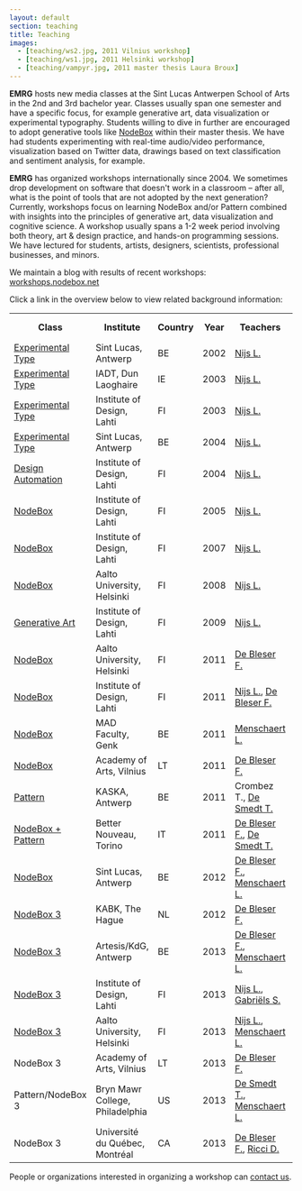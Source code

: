 ```yaml
---
layout: default
section: teaching
title: Teaching
images:
  - [teaching/ws2.jpg, 2011 Vilnius workshop]
  - [teaching/ws1.jpg, 2011 Helsinki workshop]
  - [teaching/vampyr.jpg, 2011 master thesis Laura Broux]
---
```

**EMRG** hosts new media classes at the Sint Lucas Antwerpen School of Arts in the 2nd and 3rd bachelor year. Classes usually span one semester and have a specific focus, for example generative art, data visualization or experimental typography. Students willing to dive in further are encouraged to adopt generative tools like [NodeBox](../software) within their master thesis. We have had students experimenting with real-time audio/video performance, visualization based on Twitter data, drawings based on text classification and sentiment analysis, for example.

**EMRG** has organized workshops internationally since 2004. We sometimes drop development on software that doesn't work in a classroom – after all, what is the point of tools that are not adopted by the next generation? Currently, workshops focus on learning NodeBox and/or Pattern combined with insights into the principles of generative art, data visualization and cognitive science. A workshop usually spans a 1-2 week period involving both theory, art &amp; design practice, and hands-on programming sessions. We have lectured for students, artists, designers, scientists, professional businesses, and minors.

We maintain a blog with results of recent workshops:<br>
[workshops.nodebox.net](http://workshops.nodebox.net/) 

Click a link in the overview below to view related background information:

<table>
	<tr>
		<th>Class</th>
		<th>Institute</th>
		<th>Country</th>
		<th>Year</th>
		<th>Teachers</th>
		<th>Assistant Teachers</th>
	</tr>
	<tr>
		<td data-title="Class"><a href="http://www.designlooksnice.com/Re.html">Experimental Type</a></td>
		<td data-title="Institute">Sint Lucas, Antwerp</td>
		<td data-title="Country">BE</td>
		<td data-title="Year">2002</td>
		<td data-title="Teachers"><a href="../people/lucas-nijs.html" class="author">Nijs L.</a></td>
		<td></td>
	</tr>
	<tr>
		<td data-title="Class"><a href="http://www.designlooksnice.com/Dublin.html">Experimental Type</a></td>
		<td data-title="Institute">IADT, Dun Laoghaire</td>
		<td data-title="Country">IE</td>
		<td data-title="Year">2003</td>
		<td data-title="Teachers"><a href="../people/lucas-nijs.html" class="author">Nijs L.</a></td>
		<td data-title="&nbsp;"><a href="../people/frederik-de-bleser.html" class="author">De Bleser F.</a></td>
	</tr>
	<tr>
		<td data-title="Class"><a href="http://www.designlooksnice.com/Lahti2003.html">Experimental Type</a></td>
		<td data-title="Institute">Institute of Design, Lahti</td>
		<td data-title="Country">FI</td>
		<td data-title="Year">2003</td>
		<td data-title="Teachers"><a href="../people/lucas-nijs.html" class="author">Nijs L.</a></td>
		<td data-title="&nbsp;"></td>
	</tr>
	<tr>
		<td data-title="Class"><a href="http://www.designlooksnice.com/Rawhide.html">Experimental Type</a></td>
		<td data-title="Institute">Sint Lucas, Antwerp</td>
		<td data-title="Country">BE</td>
		<td data-title="Year">2004</td>
		<td data-title="Teachers"><a href="../people/lucas-nijs.html" class="author">Nijs L.</a></td>
		<td data-title="&nbsp;"></td>
	</tr>
	<tr>
		<td data-title="Class"><a href="http://workshops.nodebox.net/2004/">Design Automation</a></td>
		<td data-title="Institute">Institute of Design, Lahti</td>
		<td data-title="Country">FI</td>
		<td data-title="Year">2004</td>
		<td data-title="Teachers"><a href="../people/lucas-nijs.html" class="author">Nijs L.</a></td>
		<td data-title="&nbsp;"><a href="../people/frederik-de-bleser.html" class="author">De Bleser F.</a>, <a href="../people/tom-de-smedt.html" class="author">De Smedt T.</a></td>
	</tr>
	<tr>
		<td data-title="Class"><a href="http://workshops.nodebox.net/2005/">NodeBox</a></td>
		<td data-title="Institute">Institute of Design, Lahti</td>
		<td data-title="Country">FI</td>
		<td data-title="Year">2005</td>
		<td data-title="Teachers"><a href="../people/lucas-nijs.html" class="author">Nijs L.</a></td>
		<td data-title="&nbsp;"><a href="../people/frederik-de-bleser.html" class="author">De Bleser F.</a>, <a href="../people/tom-de-smedt.html" class="author">De Smedt T.</a></td>
	</tr>
	<tr>
		<td data-title="Class"><a href="http://workshops.nodebox.net/2007/">NodeBox</a></td>
		<td data-title="Institute">Institute of Design, Lahti</td>
		<td data-title="Country">FI</td>
		<td data-title="Year">2007</td>
		<td data-title="Teachers"><a href="../people/lucas-nijs.html" class="author">Nijs L.</a></td>
		<td data-title="&nbsp;"><a href="../people/frederik-de-bleser.html" class="author">De Bleser F.</a>, <a href="../people/tom-de-smedt.html" class="author">De Smedt T.</a></td>
	</tr>
	<tr>
		<td data-title="Class"><a href="http://www.designlooksnice.com/Helsinki2008.html">NodeBox</a></td>
		<td data-title="Institute">Aalto University, Helsinki</td>
		<td data-title="Country">FI</td>
		<td data-title="Year">2008</td>
		<td data-title="Teachers"><a href="../people/lucas-nijs.html" class="author">Nijs L.</a></td>
		<td data-title="&nbsp;"><a href="../people/frederik-de-bleser.html" class="author">De Bleser F.</a>, <a href="../people/tom-de-smedt.html" class="author">De Smedt T.</a></td>
	</tr>
	<tr>
		<td data-title="Class"><a href="http://www.designlooksnice.com/Lahti2009.html">Generative Art</a></td>
		<td data-title="Institute">Institute of Design, Lahti</td>
		<td data-title="Country">FI</td>
		<td data-title="Year">2009</td>
		<td data-title="Teachers"><a href="../people/lucas-nijs.html" class="author">Nijs L.</a></td>
		<td data-title="&nbsp;"><a href="../people/frederik-de-bleser.html" class="author">De Bleser F.</a>, <a href="../people/tom-de-smedt.html" class="author">De Smedt T.</a></td>
	</tr>
	<tr>
		<td data-title="Class"><a href="http://workshops.nodebox.net/2011-helsinki/">NodeBox</a></td>
		<td data-title="Institute">Aalto University, Helsinki</td>
		<td data-title="Country">FI</td>
		<td data-title="Year">2011</td>
		<td data-title="Teachers"><a href="../people/frederik-de-bleser.html" class="author">De Bleser F.</a></td>
		<td data-title="&nbsp;"><a href="../people/lieven-menschaert.html" class="author">Menschaert L.</a></td>
	</tr>
	<tr>
		<td data-title="Class"><a href="http://workshops.nodebox.net/2011-lahti/">NodeBox</a></td>
		<td data-title="Institute">Institute of Design, Lahti</td>
		<td data-title="Country">FI</td>
		<td data-title="Year">2011</td>
		<td data-title="Teachers"><a href="../people/lucas-nijs.html" class="author">Nijs L.</a>, <a href="../people/frederik-de-bleser.html" class="author">De Bleser F.</a></td>
		<td data-title="&nbsp;"><a href="../people/lieven-menschaert.html" class="author">Menschaert L.</a></td>
	</tr>
	<tr>
		<td data-title="Class"><a href="http://workshops.nodebox.net/2011-mad-fac/">NodeBox</a></td>
		<td data-title="Institute">MAD Faculty, Genk</td>
		<td data-title="Country">BE</td>
		<td data-title="Year">2011</td>
		<td data-title="Teachers"><a href="../people/lieven-menschaert.html" class="author">Menschaert L.</a></td>
		<td data-title="&nbsp;"><a href="../people/stefan-gabriels.html" class="author">Gabriëls S.</a></td>
	</tr>
	<tr>
		<td data-title="Class"><a href="http://workshops.nodebox.net/2011-vilnius/">NodeBox</a></td>
		<td data-title="Institute">Academy of Arts, Vilnius</td>
		<td data-title="Country">LT</td>
		<td data-title="Year">2011</td>
		<td data-title="Teachers"><a href="../people/frederik-de-bleser.html" class="author">De Bleser F.</a></td>
		<td data-title="&nbsp;"><a href="../people/stefan-gabriels.html" class="author">Gabriëls S.</a></td>
	</tr>
	<tr>
		<td data-title="Class"><a href="http://www.clips.ua.ac.be/pages/pattern">Pattern</a></td>
		<td data-title="Institute">KASKA, Antwerp</td>
		<td data-title="Country">BE</td>
		<td data-title="Year">2011</td>
		<td data-title="Teachers">Crombez T., <a href="../people/tom-de-smedt.html" class="author">De Smedt T.</a></td>
		<td data-title="&nbsp;"></td>
	</tr>
	<tr>
		<td data-title="Class"><a href="http://workshops.nodebox.net/2011-torino/">NodeBox + Pattern</a></td>
		<td data-title="Institute">Better Nouveau, Torino</td>
		<td data-title="Country">IT</td>
		<td data-title="Year">2011</td>
		<td data-title="Teachers"><a href="../people/frederik-de-bleser.html" class="author">De Bleser F.</a>, <a href="../people/tom-de-smedt.html" class="author">De Smedt T.</a></td>
		<td data-title="&nbsp;"></td>
	</tr>
	<tr>
		<td data-title="Class"><a href="http://workshops.nodebox.net/2012-antwerp/">NodeBox</a></td>
		<td data-title="Institute">Sint Lucas, Antwerp</td>
		<td data-title="Country">BE</td>
		<td data-title="Year">2012</td>
		<td data-title="Teachers"><a href="../people/frederik-de-bleser.html" class="author">De Bleser F.</a>, <a href="../people/lieven-menschaert.html" class="author">Menschaert L.</a></td>
		<td data-title="&nbsp;"></td>
	</tr>
	<tr>
		<td data-title="Class"><a href="http://workshops.nodebox.net/2012-the-hague/">NodeBox 3</a></td>
		<td data-title="Institute">KABK, The Hague</td>
		<td data-title="Country">NL</td>
		<td data-title="Year">2012</td>
		<td data-title="Teachers"><a href="../people/frederik-de-bleser.html" class="author">De Bleser F.</a></td>
		<td data-title="&nbsp;"><a href="../people/stefan-gabriels.html" class="author">Gabriëls S.</a></td>
	</tr>
	<tr>
		<td data-title="Class"><a href="http://workshops.nodebox.net/2013-antwerp/">NodeBox 3</a></td>
		<td data-title="Institute">Artesis/KdG, Antwerp</td>
		<td data-title="Country">BE</td>
		<td data-title="Year">2013</td>
		<td data-title="Teachers"><a href="../people/frederik-de-bleser.html" class="author">De Bleser F.</a>, <a href="../people/lieven-menschaert.html" class="author">Menschaert L.</a></td>
		<td data-title="&nbsp;"> <a href="http://www.densitydesign.org/person/michele-mauri/" class="author">Mauri M.</a>, <a href="http://www.densitydesign.org/person/matteo-azzi/" class="author">Azzi M.</a> </td>
	</tr>
	<tr>
		<td data-title="Class"><a href="http://workshops.nodebox.net/2013-lahti/">NodeBox 3</a></td>
		<td data-title="Institute">Institute of Design, Lahti</td>
		<td data-title="Country">FI</td>
		<td data-title="Year">2013</td>
		<td data-title="Teachers"><a href="../people/lucas-nijs.html" class="author">Nijs L.</a>, <a href="../people/stefan-gabriels.html" class="author">Gabriëls S.</a></td>
		<td data-title="&nbsp;"></td>
	</tr>
	<tr>
		<td data-title="Class"><a href="http://workshops.nodebox.net/2013-helsinki/">NodeBox 3</a></td>
		<td data-title="Institute">Aalto University, Helsinki</td>
		<td data-title="Country">FI</td>
		<td data-title="Year">2013</td>
		<td data-title="Teachers"><a href="../people/lucas-nijs.html" class="author">Nijs L.</a>, <a href="../people/lieven-menschaert.html" class="author">Menschaert L.</a></td>
		<td data-title="&nbsp;"></td>
	</tr>
	<tr>
		<td data-title="Class">NodeBox 3</td>
		<td data-title="Institute">Academy of Arts, Vilnius</td>
		<td data-title="Country">LT</td>
		<td data-title="Year">2013</td>
		<td data-title="Teachers"><a href="../people/frederik-de-bleser.html" class="author">De Bleser F.</a></td>
		<td data-title="&nbsp;"></td>
	</tr>
	<tr>
		<td data-title="Class">Pattern/NodeBox 3</td>
		<td data-title="Institute">Bryn Mawr College, Philadelphia</td>
		<td data-title="Country">US</td>
		<td data-title="Year">2013</td>
		<td data-title="Teachers"><a href="../people/tom-de-smedt.html.html" class="author">De Smedt T.</a>, <a href="../people/lieven-menschaert.html" class="author">Menschaert L.</a></td>
		<td data-title="&nbsp;"></td>
	</tr>
	<tr>
		<td data-title="Class">NodeBox 3</td>
		<td data-title="Institute">Université du Québec, Montréal</td>
		<td data-title="Country">CA</td>
		<td data-title="Year">2013</td>
		<td data-title="Teachers"><a href="../people/frederik-de-bleser.html" class="author">De Bleser F.</a>, <a href="http://http://www.densitydesign.org/person/donato-ricci/" class="author">Ricci D.</a></td>
		<td data-title="&nbsp;"></td>
	</tr>	
</table>


People or organizations interested in organizing a workshop can <a href="../contact/">contact us</a>.